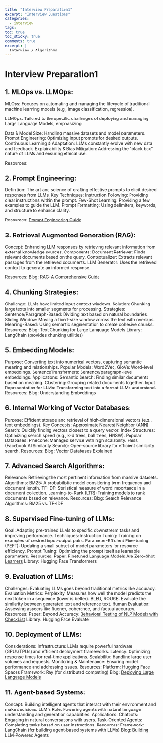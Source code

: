 ```yaml
---
title: "Interview Preparation1"
excerpt: "Interview Questions"
categories:
  - interview
tags:
toc: true
toc_sticky: true
comments: true
excerpt: |
  Interview / Algorithms
---
```


# Interview Preparation1

## 1. MLOps vs. LLMOps:

MLOps: Focuses on automating and managing the lifecycle of traditional machine learning models (e.g., image classification, regression).

LLMOps: Tailored to the specific challenges of deploying and managing Large Language Models, emphasizing:

Data & Model Size: Handling massive datasets and model parameters.
Prompt Engineering: Optimizing input prompts for desired outputs.
Continuous Learning & Adaptation: LLMs constantly evolve with new data and feedback.
Explainability & Bias Mitigation: Addressing the "black box" nature of LLMs and ensuring ethical use.

Resources:

## 2. Prompt Engineering:

Definition: The art and science of crafting effective prompts to elicit desired responses from LLMs.
Key Techniques:
Instruction Following: Providing clear instructions within the prompt.
Few-Shot Learning: Providing a few examples to guide the LLM.
Prompt Formatting: Using delimiters, keywords, and structure to enhance clarity.

Resources:
[Prompt Engineering Guide](https://www.promptingguide.ai/)

## 3. Retrieval Augmented Generation (RAG):

Concept: Enhancing LLM responses by retrieving relevant information from external knowledge sources.
Components:
Document Retriever: Finds relevant documents based on the query.
Contextualizer: Extracts relevant passages from the retrieved documents.
LLM Generator: Uses the retrieved context to generate an informed response.

Resources:
Blog: RAG: [A Comprehensive Guide](https://www.pinecone.io/learn/retrieval-augmented-generation/)
## 4. Chunking Strategies:

Challenge: LLMs have limited input context windows.
Solution: Chunking large texts into smaller segments for processing.
Strategies:
Sentence/Paragraph-Based: Dividing text based on natural boundaries.
Sliding Window: Moving a fixed-size window across the text with overlaps.
Meaning-Based: Using semantic segmentation to create cohesive chunks.
Resources:
Blog: Text Chunking for Large Language Models
Library: LangChain (provides chunking utilities)
## 5. Embedding Models:

Purpose: Converting text into numerical vectors, capturing semantic meaning and relationships.
Popular Models:
Word2Vec, GloVe: Word-level embeddings.
SentenceTransformers: Sentence/paragraph-level embeddings.
Applications:
Semantic Search: Finding similar documents based on meaning.
Clustering: Grouping related documents together.
Input Representation for LLMs: Transforming text into a format LLMs understand.
Resources:
Blog: Understanding Embeddings
## 6. Internal Working of Vector Databases:

Purpose: Efficient storage and retrieval of high-dimensional vectors (e.g., text embeddings).
Key Concepts:
Approximate Nearest Neighbor (ANN) Search: Quickly finding vectors closest to a query vector.
Index Structures: Optimizing search speed (e.g., k-d trees, ball trees, HNSW).
Popular Databases:
Pinecone: Managed service with high scalability.
Faiss (Facebook AI Similarity Search): Open-source library for efficient similarity search.
Resources:
Blog: Vector Databases Explained
## 7. Advanced Search Algorithms:

Relevance: Retrieving the most pertinent information from massive datasets.
Algorithms:
BM25: A probabilistic model considering term frequency and document length.
TF-IDF: Statistical measure of word importance in a document collection.
Learning-to-Rank (LTR): Training models to rank documents based on relevance.
Resources:
Blog: Search Relevance Algorithms: BM25 vs. TF-IDF

## 8. Supervised Fine-tuning of LLMs:

Goal: Adapting pre-trained LLMs to specific downstream tasks and improving performance.
Techniques:
Instruction Tuning: Training on examples of desired input-output pairs.
Parameter-Efficient Fine-tuning (PEFT): Updating a small subset of model parameters for resource efficiency.
Prompt Tuning: Optimizing the prompt itself as learnable parameters.
Resources:
Paper: [Finetuned Language Models Are Zero-Shot Learners](https://arxiv.org/abs/2109.01652)
Library: Hugging Face Transformers

## 9. Evaluation of LLMs:

Challenges: Evaluating LLMs goes beyond traditional metrics like accuracy.
Evaluation Metrics:
Perplexity: Measures how well the model predicts the next token in a sequence (lower is better).
BLEU, ROUGE: Evaluate the similarity between generated text and reference text.
Human Evaluation: Assessing aspects like fluency, coherence, and factual accuracy.
Resources:
Paper: Beyond Accuracy: [Behavioral Testing of NLP Models with CheckList](https://arxiv.org/abs/2005.04118)
Library: Hugging Face Evaluate
## 10. Deployment of LLMs:

Considerations:
Infrastructure: LLMs require powerful hardware (GPUs/TPUs) and efficient deployment frameworks.
Latency: Optimizing response times for real-time applications.
Scalability: Handling large user volumes and requests.
Monitoring & Maintenance: Ensuring model performance and addressing issues.
Resources:
Platform: Hugging Face Spaces
Framework: Ray (for distributed computing)
Blog: [Deploying Large Language Models](https://www.anyscale.com/blog)

## 11. Agent-based Systems:

Concept: Building intelligent agents that interact with their environment and make decisions.
LLM's Role: Powering agents with natural language understanding and generation capabilities.
Applications:
Chatbots: Engaging in natural conversations with users.
Task-Oriented Agents: Completing tasks based on user instructions.
Resources:
Framework: LangChain (for building agent-based systems with LLMs)
Blog: Building LLM-Powered Agents


[//]: # (<center>)

[//]: # (<img src="" height="0" width="0" >)
[//]: # (</center>)
[//]: # (<caption><center>  <font color='purple'> Figure 1 </font> Cat or Dog Classification </center></caption>)

